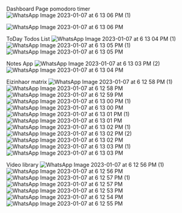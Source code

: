Dashboard Page
pomodoro timer![WhatsApp Image 2023-01-07 at 6 13 06 PM (1)](https://user-images.githubusercontent.com/65679396/211157710-29aa2182-5fee-4846-a7ef-1622cfebcd1b.jpeg)

![WhatsApp Image 2023-01-07 at 6 13 06 PM](https://user-images.githubusercontent.com/65679396/211157642-ff39f3e8-79d5-4df1-8760-39e6acb3f9f4.jpeg)


ToDay Todos List
![WhatsApp Image 2023-01-07 at 6 13 04 PM (1)](https://user-images.githubusercontent.com/65679396/211157691-7861e9f6-572d-437f-adac-a078e98a1510.jpeg)
![WhatsApp Image 2023-01-07 at 6 13 05 PM (1)](https://user-images.githubusercontent.com/65679396/211157693-8d092d86-0be0-4191-9a94-f0658f4da22f.jpeg)
![WhatsApp Image 2023-01-07 at 6 13 05 PM](https://user-images.githubusercontent.com/65679396/211157694-b51b8185-dbaa-4332-946d-558317f65517.jpeg)

Notes App
![WhatsApp Image 2023-01-07 at 6 13 03 PM (2)](https://user-images.githubusercontent.com/65679396/211157740-4ec67039-3252-484b-9804-c60947b659f6.jpeg)
![WhatsApp Image 2023-01-07 at 6 13 04 PM](https://user-images.githubusercontent.com/65679396/211157741-edea669d-505c-40d4-b1ff-849858968089.jpeg)

Eizinhaor matrix
![WhatsApp Image 2023-01-07 at 6 12 58 PM (1)](https://user-images.githubusercontent.com/65679396/211157749-4a57692b-d80d-4056-afb6-52fe728263fd.jpeg)
![WhatsApp Image 2023-01-07 at 6 12 58 PM](https://user-images.githubusercontent.com/65679396/211157753-b3b924ff-eba8-43ce-8eaa-56bb79b823f5.jpeg)
![WhatsApp Image 2023-01-07 at 6 12 59 PM](https://user-images.githubusercontent.com/65679396/211157755-646ca9e5-9107-4317-8938-736dab0cc209.jpeg)
![WhatsApp Image 2023-01-07 at 6 13 00 PM (1)](https://user-images.githubusercontent.com/65679396/211157757-fca51980-45fc-415a-8919-6804016f3ef3.jpeg)
![WhatsApp Image 2023-01-07 at 6 13 00 PM](https://user-images.githubusercontent.com/65679396/211157758-e3356731-8aa8-4d01-9b4d-d0395d4b09fb.jpeg)
![WhatsApp Image 2023-01-07 at 6 13 01 PM (1)](https://user-images.githubusercontent.com/65679396/211157759-d764d16a-9e4b-4569-8b25-ddf2ea3c9f07.jpeg)
![WhatsApp Image 2023-01-07 at 6 13 01 PM](https://user-images.githubusercontent.com/65679396/211157761-e793c529-f9a1-47db-8b5f-40dba2e76cd8.jpeg)
![WhatsApp Image 2023-01-07 at 6 13 02 PM (1)](https://user-images.githubusercontent.com/65679396/211157762-123b4978-1349-458b-9db8-35f875b172ef.jpeg)
![WhatsApp Image 2023-01-07 at 6 13 02 PM (2)](https://user-images.githubusercontent.com/65679396/211157763-c624c568-70c5-49ba-ad75-45a3c0459791.jpeg)
![WhatsApp Image 2023-01-07 at 6 13 02 PM](https://user-images.githubusercontent.com/65679396/211157764-a7b4cffe-0f64-4b70-a1ed-148619d2c905.jpeg)
![WhatsApp Image 2023-01-07 at 6 13 03 PM (1)](https://user-images.githubusercontent.com/65679396/211157766-b64f08d3-b5a0-4b6e-8cf7-10db200cd9fb.jpeg)
![WhatsApp Image 2023-01-07 at 6 13 03 PM](https://user-images.githubusercontent.com/65679396/211157767-590990b5-33bd-4d01-a1c5-f777961332c4.jpeg)

Video library
![WhatsApp Image 2023-01-07 at 6 12 56 PM (1)](https://user-images.githubusercontent.com/65679396/211157829-53343da3-ddc0-4358-a971-716a6e39d989.jpeg)
![WhatsApp Image 2023-01-07 at 6 12 56 PM](https://user-images.githubusercontent.com/65679396/211157831-7e0f9e37-cd07-4b31-b273-f9d98d9a4797.jpeg)
![WhatsApp Image 2023-01-07 at 6 12 57 PM (1)](https://user-images.githubusercontent.com/65679396/211157832-47caa397-1b53-46c3-b277-ab1b397ad7af.jpeg)
![WhatsApp Image 2023-01-07 at 6 12 57 PM](https://user-images.githubusercontent.com/65679396/211157833-84678179-c8da-4344-9faf-137fac63b130.jpeg)
![WhatsApp Image 2023-01-07 at 6 12 53 PM](https://user-images.githubusercontent.com/65679396/211157834-4dc5a251-bed1-4e5b-b8d0-c396ea647c22.jpeg)
![WhatsApp Image 2023-01-07 at 6 12 54 PM](https://user-images.githubusercontent.com/65679396/211157838-8d32a452-27df-4870-a1fe-acdd7347d812.jpeg)
![WhatsApp Image 2023-01-07 at 6 12 55 PM](https://user-images.githubusercontent.com/65679396/211157839-a6579680-5ed8-49a8-969e-57d83b4a2902.jpeg)
